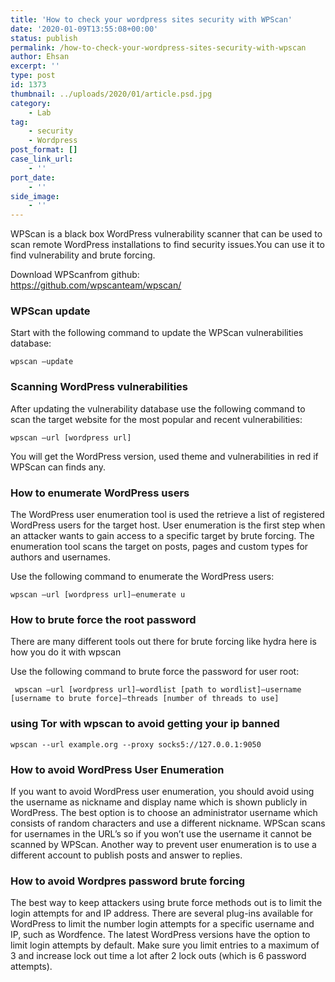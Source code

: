```yaml
---
title: 'How to check your wordpress sites security with WPScan'
date: '2020-01-09T13:55:08+00:00'
status: publish
permalink: /how-to-check-your-wordpress-sites-security-with-wpscan
author: Ehsan
excerpt: ''
type: post
id: 1373
thumbnail: ../uploads/2020/01/article.psd.jpg
category:
    - Lab
tag:
    - security
    - Wordpress
post_format: []
case_link_url:
    - ''
port_date:
    - ''
side_image:
    - ''
---
```

WPScan is a black box WordPress vulnerability scanner that can be used to scan remote WordPress installations to find security issues.You can use it to find vulnerability and brute forcing.

Download WPScanfrom github:  
https://github.com/wpscanteam/wpscan/

### WPScan update

Start with the following command to update the WPScan vulnerabilities database:

```
wpscan –update 
```

### Scanning WordPress vulnerabilities

After updating the vulnerability database use the following command to scan the target website for the most popular and recent vulnerabilities:

```
wpscan –url [wordpress url] 
```

You will get the WordPress version, used theme and vulnerabilities in red if WPScan can finds any.

### How to enumerate WordPress users

The WordPress user enumeration tool is used the retrieve a list of registered WordPress users for the target host. User enumeration is the first step when an attacker wants to gain access to a specific target by brute forcing. The enumeration tool scans the target on posts, pages and custom types for authors and usernames.

Use the following command to enumerate the WordPress users:

```
wpscan –url [wordpress url]–enumerate u
```

### How to brute force the root password

There are many different tools out there for brute forcing like hydra here is how you do it with wpscan

Use the following command to brute force the password for user root:

```
 wpscan –url [wordpress url]–wordlist [path to wordlist]–username [username to brute force]–threads [number of threads to use] 
```

### using Tor with wpscan to avoid getting your ip banned

```
wpscan --url example.org --proxy socks5://127.0.0.1:9050
```

### How to avoid WordPress User Enumeration

If you want to avoid WordPress user enumeration, you should avoid using the username as nickname and display name which is shown publicly in WordPress. The best option is to choose an administrator username which consists of random characters and use a different nickname. WPScan scans for usernames in the URL’s so if you won’t use the username it cannot be scanned by WPScan. Another way to prevent user enumeration is to use a different account to publish posts and answer to replies.

### How to avoid Wordpres password brute forcing

The best way to keep attackers using brute force methods out is to limit the login attempts for and IP address. There are several plug-ins available for WordPress to limit the number login attempts for a specific username and IP, such as Wordfence. The latest WordPress versions have the option to limit login attempts by default. Make sure you limit entries to a maximum of 3 and increase lock out time a lot after 2 lock outs (which is 6 password attempts).